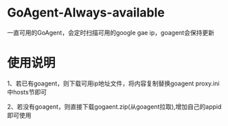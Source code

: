 # GoAgent-Always-available
一直可用的GoAgent，会定时扫描可用的google gae ip，goagent会保持更新

# 使用说明
1、若已有goagent，则下载可用ip地址文件，将内容复制替换goagent proxy.ini中hosts节即可

2、若没有goagent，则直接下载gogaent.zip(从goagent拉取),增加自己的appid 即可使用

